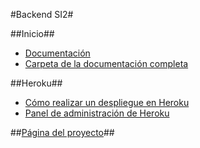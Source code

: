 #Backend SI2#

##Inicio##
* [Documentación](https://github.com/iblancasa/BackendSI2-IV/wiki/Documentaci%C3%B3n)
* [Carpeta de la documentación completa](https://github.com/iblancasa/BackendSI2-IV/tree/master/Documentaci%C3%B3n)


##Heroku##
* [Cómo realizar un despliegue en Heroku](https://github.com/iblancasa/BackendSI2-IV/wiki/C%C3%B3mo-realizar-un-despliegue-en-Heroku)
* [Panel de administración de Heroku](https://github.com/iblancasa/BackendSI2-IV/wiki/Panel-de-control-Heroku)



##[Página del proyecto](https://github.com/iblancasa/BackendSI2-IV/wiki/Panel-de-control-Heroku)##